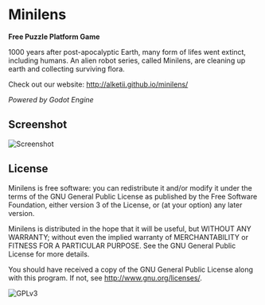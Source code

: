 Minilens
========

**Free Puzzle Platform Game**

1000 years after post-apocalyptic Earth, many form of lifes went extinct, including humans. An alien robot series, called Minilens, are cleaning up earth and collecting surviving flora.

Check out our website: <http://alketii.github.io/minilens/>

*Powered by Godot Engine*

Screenshot
----------

![Screenshot](http://i.imgur.com/Nuu6g6j.png)


License
-------

Minilens is free software: you can redistribute it and/or modify
it under the terms of the GNU General Public License as published by
the Free Software Foundation, either version 3 of the License, or
(at your option) any later version.

Minilens is distributed in the hope that it will be useful,
but WITHOUT ANY WARRANTY; without even the implied warranty of
MERCHANTABILITY or FITNESS FOR A PARTICULAR PURPOSE.  See the
GNU General Public License for more details.

You should have received a copy of the GNU General Public License
along with this program.  If not, see <http://www.gnu.org/licenses/>.

![GPLv3](http://www.gnu.org/graphics/gplv3-127x51.png)
